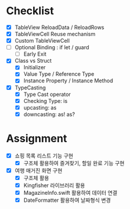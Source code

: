 # Checklist
- [x] TableView ReloadData / ReloadRows
- [x] TableViewCell Reuse mechanism
- [x] Custom TableViewCell
- [ ] Optional Binding : if let / guard
	- [ ] Early Exit
- [x] Class vs Struct
	- [x] Initializer
	- [x] Value Type / Reference Type
	- [x] Instance Property / Instance Method
- [x] TypeCasting
	- [x] Type Cast operator
	- [x] Checking Type: is
	- [x] upcasting: as
	- [x] downcasting: as! as?

# Assignment
- [x] 쇼핑 목록 리스트 기능 구현
	- [x] 구조체 활용하여 즐겨찾기, 할일 완료 기능 구현
- [x] 여행 매거진 화면 구현
	- [x] 구조체 활용
	- [x] Kingfisher 라이브러리 활용
	- [x] MagazineInfo.swift 활용하여 데이터 연결
	- [x] DateFormatter 활용하여 날짜형식 변경